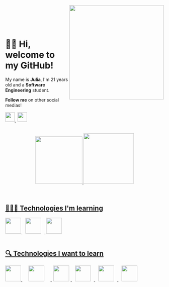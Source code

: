 <img align="right" height="300cm" src="https://user-images.githubusercontent.com/119365652/205476609-8d25b882-a5fe-4fdd-95d3-60a87472a12c.gif"/>
<br>
</br>
<br>
</br>

<h1 align="left">👋🏻 Hi, welcome to my GitHub!</h1>

<p>My name is <strong>Julia</strong>, I'm 21 years old and a <strong>Software Engineering</strong> student.</p>
<p> <strong>Follow me</strong> on other social medias!</p>

<div>
<a href="https://www.linkedin.com/in/hijuliacss"/> <img height="30cm" src="https://user-images.githubusercontent.com/119365652/205510937-637483f2-4001-4ae7-a3ed-257d288f8e88.png"/> <a href="https://www.instagram.com/hijucs"/> <img height="30cm" hspace="5" src="https://user-images.githubusercontent.com/119365652/205510960-a9d09c66-b140-4a8e-bfd2-8f2e68fae17c.png"/>
</div>
<br>
</br>

<div align="center">
<a href="https://github.com/hijuliacs">
<img height="150em" src="https://github-readme-stats.vercel.app/api?username=hijuliacs&show_icons=true&theme=dark&include_all_commits=true&count_private=true"/>
<img height="160em" src="https://github-readme-stats.vercel.app/api/top-langs/?username=hijuliacs&layout=compact&langs_count=7&theme=dark"/>
</div>
<br>
</br>

## 👩🏻‍💻 Technologies I'm learning

<img height="50cm" src="https://cdn.jsdelivr.net/gh/devicons/devicon/icons/html5/html5-original.svg"/> <img height="50cm" hspace="10" src="https://cdn.jsdelivr.net/gh/devicons/devicon/icons/css3/css3-original.svg"/> <img height="50cm" hspace="2" src="https://cdn.jsdelivr.net/gh/devicons/devicon/icons/github/github-original.svg"/>
<br>
</br>

## 🔍 Technologies I want to learn

<img height="50cm" src="https://cdn.jsdelivr.net/gh/devicons/devicon/icons/javascript/javascript-plain.svg"/> <img height="50cm" hspace="20" src="https://cdn.jsdelivr.net/gh/devicons/devicon/icons/react/react-original.svg"/> <img height="50cm" hspace="5" src="https://cdn.jsdelivr.net/gh/devicons/devicon/icons/angularjs/angularjs-original.svg"/> <img height="50cm" hspace="10" src="https://cdn.jsdelivr.net/gh/devicons/devicon/icons/vuejs/vuejs-original.svg"/> <img height="50cm" hspace="10" src="https://cdn.jsdelivr.net/gh/devicons/devicon/icons/jquery/jquery-original.svg"/> <img height="50cm" hspace="10"
src="https://cdn.jsdelivr.net/gh/devicons/devicon/icons/git/git-original.svg"/>
<br>
</br>
